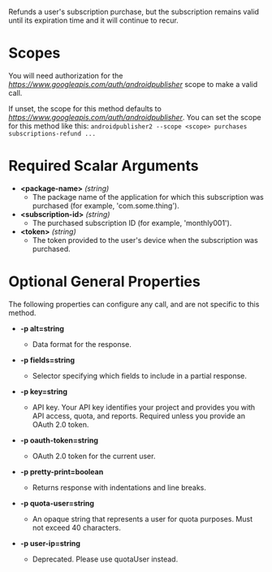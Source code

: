 Refunds a user&#39;s subscription purchase, but the subscription remains valid until its expiration time and it will continue to recur.
# Scopes

You will need authorization for the *https://www.googleapis.com/auth/androidpublisher* scope to make a valid call.

If unset, the scope for this method defaults to *https://www.googleapis.com/auth/androidpublisher*.
You can set the scope for this method like this: `androidpublisher2 --scope <scope> purchases subscriptions-refund ...`
# Required Scalar Arguments
* **&lt;package-name&gt;** *(string)*
    - The package name of the application for which this subscription was purchased (for example, &#39;com.some.thing&#39;).
* **&lt;subscription-id&gt;** *(string)*
    - The purchased subscription ID (for example, &#39;monthly001&#39;).
* **&lt;token&gt;** *(string)*
    - The token provided to the user&#39;s device when the subscription was purchased.
# Optional General Properties

The following properties can configure any call, and are not specific to this method.

* **-p alt=string**
    - Data format for the response.

* **-p fields=string**
    - Selector specifying which fields to include in a partial response.

* **-p key=string**
    - API key. Your API key identifies your project and provides you with API access, quota, and reports. Required unless you provide an OAuth 2.0 token.

* **-p oauth-token=string**
    - OAuth 2.0 token for the current user.

* **-p pretty-print=boolean**
    - Returns response with indentations and line breaks.

* **-p quota-user=string**
    - An opaque string that represents a user for quota purposes. Must not exceed 40 characters.

* **-p user-ip=string**
    - Deprecated. Please use quotaUser instead.
